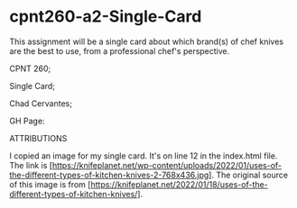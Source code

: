 # cpnt260-a2-Single-Card
This assignment will be a single card about which brand(s) of chef knives are the best to use, from a professional chef's perspective.

CPNT 260; 

Single Card;

Chad Cervantes; 

GH Page:

ATTRIBUTIONS

I copied an image for my single card. It's on line 12 in the index.html file. The link is [https://knifeplanet.net/wp-content/uploads/2022/01/uses-of-the-different-types-of-kitchen-knives-2-768x436.jpg]. The original source of this image is from [https://knifeplanet.net/2022/01/18/uses-of-the-different-types-of-kitchen-knives/].

